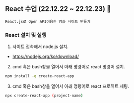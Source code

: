 ## React 수업 (22.12.22 ~ 22.12.23) 👼

    React.js로 Open API이용한 영화 사이트 만들기

### React 설치 및 실행

1. 사이트 접속해서 node.js 설치.
- https://nodejs.org/ko/download/
2. cmd 혹은 bash창을 열어서 아래 명령어로 react 명령어 설치.
```bash
npm install -g create-react-app
```
3. cmd 혹은 bash창을 열어서 아래 명령어로 react 프로젝트 세팅.
```bash
npx create-react-app (project-name)
```
